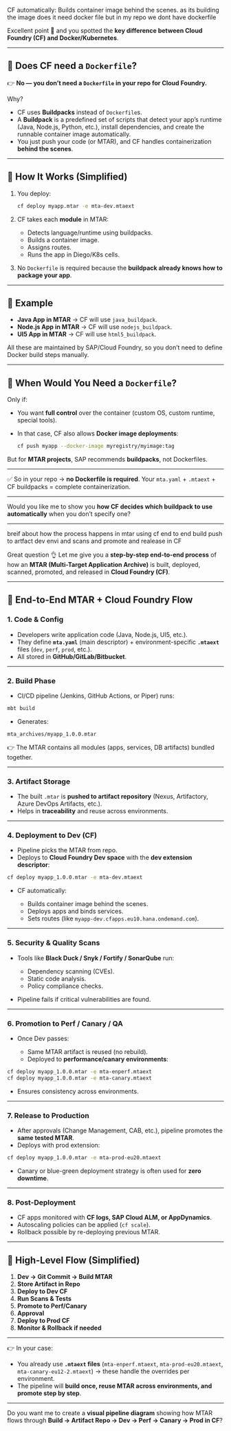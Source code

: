 CF automatically: Builds container image behind the scenes. as its building the image does it need docker file but in my repo we dont have dockerfile

Excellent point 🙌 and you spotted the **key difference between Cloud Foundry (CF) and Docker/Kubernetes**.

---

## 🔹 Does CF need a `Dockerfile`?

👉 **No — you don’t need a `Dockerfile` in your repo for Cloud Foundry.**

Why?

* CF uses **Buildpacks** instead of `Dockerfile`s.
* A **Buildpack** is a predefined set of scripts that detect your app’s runtime (Java, Node.js, Python, etc.), install dependencies, and create the runnable container image automatically.
* You just push your code (or MTAR), and CF handles containerization **behind the scenes**.

---

## 🔹 How It Works (Simplified)

1. You deploy:

   ```bash
   cf deploy myapp.mtar -e mta-dev.mtaext
   ```

2. CF takes each **module** in MTAR:

   * Detects language/runtime using buildpacks.
   * Builds a container image.
   * Assigns routes.
   * Runs the app in Diego/K8s cells.

3. No `Dockerfile` is required because the **buildpack already knows how to package your app**.

---

## 🔹 Example

* **Java App in MTAR** → CF will use `java_buildpack`.
* **Node.js App in MTAR** → CF will use `nodejs_buildpack`.
* **UI5 App in MTAR** → CF will use `html5_buildpack`.

All these are maintained by SAP/Cloud Foundry, so you don’t need to define Docker build steps manually.

---

## 🔹 When Would You Need a `Dockerfile`?

Only if:

* You want **full control** over the container (custom OS, custom runtime, special tools).
* In that case, CF also allows **Docker image deployments**:

  ```bash
  cf push myapp --docker-image myregistry/myimage:tag
  ```

But for **MTAR projects**, SAP recommends **buildpacks**, not Dockerfiles.

---

✅ So in your repo → **no Dockerfile is required**.
Your `mta.yaml` + `.mtaext` + CF buildpacks = complete containerization.

---

Would you like me to show you **how CF decides which buildpack to use automatically** when you don’t specify one?

-----------------------------------------------------------------------------------------------------------------------

breif about how the process happens in mtar using cf end to end build push to artfact dev envi and scans and promote and realease in CF

Great question 👌 Let me give you a **step-by-step end-to-end process** of how an **MTAR (Multi-Target Application Archive)** is built, deployed, scanned, promoted, and released in **Cloud Foundry (CF)**.

---

## 🔹 End-to-End MTAR + Cloud Foundry Flow

### 1. **Code & Config**

* Developers write application code (Java, Node.js, UI5, etc.).
* They define **`mta.yaml`** (main descriptor) + environment-specific **`.mtaext`** files (`dev`, `perf`, `prod`, etc.).
* All stored in **GitHub/GitLab/Bitbucket**.

---

### 2. **Build Phase**

* CI/CD pipeline (Jenkins, GitHub Actions, or Piper) runs:

```bash
mbt build
```

* Generates:

```
mta_archives/myapp_1.0.0.mtar
```

👉 The MTAR contains all modules (apps, services, DB artifacts) bundled together.

---

### 3. **Artifact Storage**

* The built `.mtar` is **pushed to artifact repository** (Nexus, Artifactory, Azure DevOps Artifacts, etc.).
* Helps in **traceability** and reuse across environments.

---

### 4. **Deployment to Dev (CF)**

* Pipeline picks the MTAR from repo.
* Deploys to **Cloud Foundry Dev space** with the **dev extension descriptor**:

```bash
cf deploy myapp_1.0.0.mtar -e mta-dev.mtaext
```

* CF automatically:

  * Builds container image behind the scenes.
  * Deploys apps and binds services.
  * Sets routes (like `myapp-dev.cfapps.eu10.hana.ondemand.com`).

---

### 5. **Security & Quality Scans**

* Tools like **Black Duck / Snyk / Fortify / SonarQube** run:

  * Dependency scanning (CVEs).
  * Static code analysis.
  * Policy compliance checks.
* Pipeline fails if critical vulnerabilities are found.

---

### 6. **Promotion to Perf / Canary / QA**

* Once Dev passes:

  * Same MTAR artifact is reused (no rebuild).
  * Deployed to **performance/canary environments**:

```bash
cf deploy myapp_1.0.0.mtar -e mta-enperf.mtaext
cf deploy myapp_1.0.0.mtar -e mta-canary.mtaext
```

* Ensures consistency across environments.

---

### 7. **Release to Production**

* After approvals (Change Management, CAB, etc.), pipeline promotes the **same tested MTAR**.
* Deploys with prod extension:

```bash
cf deploy myapp_1.0.0.mtar -e mta-prod-eu20.mtaext
```

* Canary or blue-green deployment strategy is often used for **zero downtime**.

---

### 8. **Post-Deployment**

* CF apps monitored with **CF logs, SAP Cloud ALM, or AppDynamics**.
* Autoscaling policies can be applied (`cf scale`).
* Rollback possible by re-deploying previous MTAR.

---

## 🔹 High-Level Flow (Simplified)

1. **Dev → Git Commit → Build MTAR**
2. **Store Artifact in Repo**
3. **Deploy to Dev CF**
4. **Run Scans & Tests**
5. **Promote to Perf/Canary**
6. **Approval**
7. **Deploy to Prod CF**
8. **Monitor & Rollback if needed**

---

👉 In your case:

* You already use **`.mtaext` files** (`mta-enperf.mtaext`, `mta-prod-eu20.mtaext`, `mta-canary-eu12-2.mtaext`) → these handle the overrides per environment.
* The pipeline will **build once, reuse MTAR across environments, and promote step by step**.

---

Do you want me to create a **visual pipeline diagram** showing how MTAR flows through **Build → Artifact Repo → Dev → Perf → Canary → Prod in CF**?

